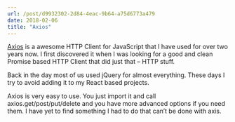 ```yaml
---
url: /post/d9932302-2d84-4eac-9b64-a75d6773a479
date: 2018-02-06
title: "Axios"
---
```


[Axios][1] is a awesome HTTP Client for JavaScript that I have used for over two years now. I first discovered it when I was looking for a good and clean Promise based HTTP Client that did just that – HTTP stuff.



Back in the day most of us used jQuery for almost everything. These days I try to avoid adding it to my React based projects.



Axios is very easy to use. You just import it and call axios.get/post/put/delete and you have more advanced options if you need them. I have yet to find something I had to do that can&#8217;t be done with axis.



 [1]: https://github.com/axios/axios